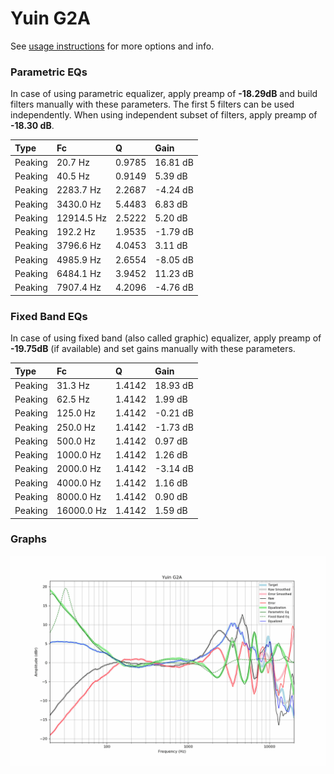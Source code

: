 # Yuin G2A
See [usage instructions](https://github.com/jaakkopasanen/AutoEq#usage) for more options and info.

### Parametric EQs
In case of using parametric equalizer, apply preamp of **-18.29dB** and build filters manually
with these parameters. The first 5 filters can be used independently.
When using independent subset of filters, apply preamp of **-18.30 dB**.

| Type    | Fc         |      Q | Gain     |
|:--------|:-----------|:-------|:---------|
| Peaking | 20.7 Hz    | 0.9785 | 16.81 dB |
| Peaking | 40.5 Hz    | 0.9149 | 5.39 dB  |
| Peaking | 2283.7 Hz  | 2.2687 | -4.24 dB |
| Peaking | 3430.0 Hz  | 5.4483 | 6.83 dB  |
| Peaking | 12914.5 Hz | 2.5222 | 5.20 dB  |
| Peaking | 192.2 Hz   | 1.9535 | -1.79 dB |
| Peaking | 3796.6 Hz  | 4.0453 | 3.11 dB  |
| Peaking | 4985.9 Hz  | 2.6554 | -8.05 dB |
| Peaking | 6484.1 Hz  | 3.9452 | 11.23 dB |
| Peaking | 7907.4 Hz  | 4.2096 | -4.76 dB |

### Fixed Band EQs
In case of using fixed band (also called graphic) equalizer, apply preamp of **-19.75dB**
(if available) and set gains manually with these parameters.

| Type    | Fc         |      Q | Gain     |
|:--------|:-----------|:-------|:---------|
| Peaking | 31.3 Hz    | 1.4142 | 18.93 dB |
| Peaking | 62.5 Hz    | 1.4142 | 1.99 dB  |
| Peaking | 125.0 Hz   | 1.4142 | -0.21 dB |
| Peaking | 250.0 Hz   | 1.4142 | -1.73 dB |
| Peaking | 500.0 Hz   | 1.4142 | 0.97 dB  |
| Peaking | 1000.0 Hz  | 1.4142 | 1.26 dB  |
| Peaking | 2000.0 Hz  | 1.4142 | -3.14 dB |
| Peaking | 4000.0 Hz  | 1.4142 | 1.16 dB  |
| Peaking | 8000.0 Hz  | 1.4142 | 0.90 dB  |
| Peaking | 16000.0 Hz | 1.4142 | 1.59 dB  |

### Graphs
![](./Yuin%20G2A.png)